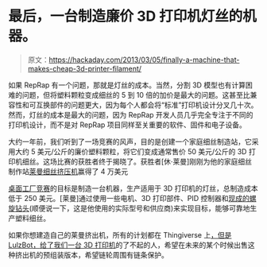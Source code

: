 # 最后，一台制造廉价 3D 打印机灯丝的机器。

> 原文：<https://hackaday.com/2013/03/05/finally-a-machine-that-makes-cheap-3d-printer-filament/>

如果 RepRap 有一个问题，那就是灯丝的成本。当然，分割 3D 模型也有计算困难的问题，但将塑料颗粒变成细丝的 5 到 10 倍的加价是最大的问题。这甚至比兼容性和可互换部件的问题更大，因为每个人都会将“标准”打印机设计分叉几十次。然而，灯丝的成本是最大的问题，因为 RepRap 开发人员几乎完全专注于不同的打印机设计，而不是对 RepRap 项目同样至关重要的软件、固件和电子设备。

大约一年前，我们听到了一场竞赛的风声，目的是创建一个家庭细丝制造站，它采用大约 5 美元/公斤的廉价塑料颗粒，将它们变成通常售价 50 美元/公斤的 3D 打印机细丝。这场比赛的获胜者终于揭晓了。获胜者[休·莱曼]刚刚为他的家庭细丝制作站[莱曼细丝挤压机](http://www.thingiverse.com/thing:34653)赢得了 4 万美元

[桌面工厂竞赛](http://hackaday.com/2012/05/22/win-40000-for-squirting-plastic-out-of-a-nozzle/)的目标是制造一台机器，生产适用于 3D 打印机的灯丝，总制造成本低于 250 美元。[莱曼]通过使用一些电机、3D 打印部件、PID 控制器和[现成的螺旋钻头](http://www.ebay.com/itm/Kawasaki-5-8-in-x-18-in-Auger-Drill-Bit-New-/271098028753?pt=LH_DefaultDomain_0&hash=item3f1eb3a2d1)(顺便说一下，这是他使用的实际型号和供应商)来实现目标，能够可靠地生产塑料细丝。

如果你想建造自己的莱曼挤出机，所有的计划都在 Thingiverse 上[，但是 LulzBot，](http://www.thingiverse.com/thing:34653)[给了我们一台 3D 打印机](http://hackaday.com/2013/02/09/adventures-in-3d-printing-our-first-week-with-the-lulzbot-ao-100/)的了不起的人，希望在未来的某个时候出售这种挤出机的预组装版本，希望链轮周围有链条保护。